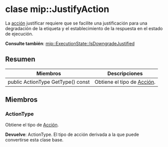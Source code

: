 # <a name="class-mipjustifyaction"></a>clase mip::JustifyAction 
La [acción](class_mip_action.md) justificar requiere que se facilite una justificación para una degradación de la etiqueta y el establecimiento de la respuesta en el estado de ejecución.
  
**Consulte también**: [mip::ExecutionState::IsDowngradeJustified](class_mip_executionstate.md#isdowngradejustified)
  
## <a name="summary"></a>Resumen
 Miembros                        | Descripciones                                
--------------------------------|---------------------------------------------
 public ActionType GetType() const  |  Obtiene el tipo de [Acción](class_mip_action.md).
  
## <a name="members"></a>Miembros
  
### <a name="actiontype"></a>ActionType
Obtiene el tipo de [Acción](class_mip_action.md).

  
**Devuelve**: ActionType. El tipo de acción derivada a la que puede convertirse esta clase base.